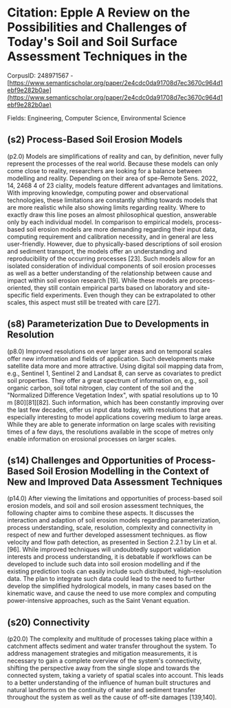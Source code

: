 # Citation: Epple A Review on the Possibilities and Challenges of Today's Soil and Soil Surface Assessment Techniques in the

CorpusID: 248971567 - [https://www.semanticscholar.org/paper/2e4cdc0da91708d7ec3670c964d1ebf9e282b0ae](https://www.semanticscholar.org/paper/2e4cdc0da91708d7ec3670c964d1ebf9e282b0ae)

Fields: Engineering, Computer Science, Environmental Science

## (s2) Process-Based Soil Erosion Models
(p2.0) Models are simplifications of reality and can, by definition, never fully represent the processes of the real world. Because these models can only come close to reality, researchers are looking for a balance between modelling and reality. Depending on their area of spe-Remote Sens. 2022, 14, 2468 4 of 23 ciality, models feature different advantages and limitations. With improving knowledge, computing power and observational technologies, these limitations are constantly shifting towards models that are more realistic while also showing limits regarding reality. Where to exactly draw this line poses an almost philosophical question, answerable only by each individual model. In comparison to empirical models, process-based soil erosion models are more demanding regarding their input data, computing requirement and calibration necessity, and in general are less user-friendly. However, due to physically-based descriptions of soil erosion and sediment transport, the models offer an understanding and reproducibility of the occurring processes [23]. Such models allow for an isolated consideration of individual components of soil erosion processes as well as a better understanding of the relationship between cause and impact within soil erosion research [19]. While these models are process-oriented, they still contain empirical parts based on laboratory and site-specific field experiments. Even though they can be extrapolated to other scales, this aspect must still be treated with care [27].
## (s8) Parameterization Due to Developments in Resolution
(p8.0) Improved resolutions on ever larger areas and on temporal scales offer new information and fields of application. Such developments make satellite data more and more attractive. Using digital soil mapping data from, e.g., Sentinel 1, Sentinel 2 and Landsat 8, can serve as covariates to predict soil properties. They offer a great spectrum of information on, e.g., soil organic carbon, soil total nitrogen, clay content of the soil and the "Normalized Difference Vegetation Index", with spatial resolutions up to 10 m [80][81][82]. Such information, which has been constantly improving over the last few decades, offer us input data today, with resolutions that are especially interesting to model applications covering medium to large areas. While they are able to generate information on large scales with revisiting times of a few days, the resolutions available in the scope of metres only enable information on erosional processes on larger scales.
## (s14) Challenges and Opportunities of Process-Based Soil Erosion Modelling in the Context of New and Improved Data Assessment Techniques
(p14.0) After viewing the limitations and opportunities of process-based soil erosion models, and soil and soil erosion assessment techniques, the following chapter aims to combine these aspects. It discusses the interaction and adaption of soil erosion models regarding parameterization, process understanding, scale, resolution, complexity and connectivity in respect of new and further developed assessment techniques. as flow velocity and flow path detection, as presented in Section 2.2.1 by Lin et al. [96]. While improved techniques will undoubtedly support validation interests and process understanding, it is debatable if workflows can be developed to include such data into soil erosion modelling and if the existing prediction tools can easily include such distributed, high-resolution data. The plan to integrate such data could lead to the need to further develop the simplified hydrological models, in many cases based on the kinematic wave, and cause the need to use more complex and computing power-intensive approaches, such as the Saint Venant equation.
## (s20) Connectivity
(p20.0) The complexity and multitude of processes taking place within a catchment affects sediment and water transfer throughout the system. To address management strategies and mitigation measurements, it is necessary to gain a complete overview of the system's connectivity, shifting the perspective away from the single slope and towards the connected system, taking a variety of spatial scales into account. This leads to a better understanding of the influence of human built structures and natural landforms on the continuity of water and sediment transfer throughout the system as well as the cause of off-site damages [139,140].
